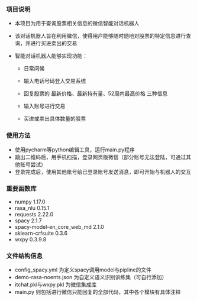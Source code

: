 ### 项目说明

* 本项目为用于查询股票相关信息的微信智能对话机器人

* 该对话机器人旨在利用微信，使得用户能够随时随地对股票的特定信息进行查询，并进行买进卖出的交易

* 智能对话机器人能够实现功能：

  * 日常问候

  * 输入电话号码登入交易系统

  * 回复股票的 最新价格、最新持有量、52周内最高价格 三种信息

  * 输入账号进行交易

  * 买进或卖出具体数量的股票

    

### 使用方法

* 使用pycharm等python编辑工具，运行main.py程序
* 跳出二维码后，用手机扫描，登录网页版微信（部分账号无法登陆，可通过其他账号尝试）
* 登录完成后，使用其他账号给已登录账号发送消息，即可开始与机器人的交互



### 重要函数库

* numpy 1.17.0
* rasa_nlu 0.15.1
* requests 2.22.0
* spacy 2.1.7
* spacy-model-en_core_web_md 2.1.0
* sklearn-crfsuite 0.3.6
* wxpy 0.3.9.8



### 文件结构信息

* config_spacy.yml    为定义spacy调用model与pipline的文件
* demo-rasa-noents.json    为自定义语义识别训练集（可自行添加）
* itchat.pkl与wxpy.pkl 为微信集成库
* main.py 则包括进行微信只能回复的全部代码，其中各个模块有具体注释
